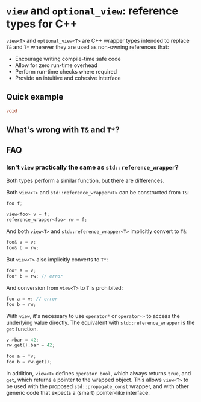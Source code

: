 # `view` and `optional_view`: reference types for C++

`view<T>` and `optional_view<T>` are C++ wrapper types intended to replace `T&` and `T*` wherever they are used as non-owning references that:

* Encourage writing compile-time safe code
* Allow for zero run-time overhead
* Perform run-time checks where required
* Provide an intuitive and cohesive interface

## Quick example

```c++
void 
```

## What's wrong with `T&` and `T*`?



## FAQ

### Isn't `view` practically the same as `std::reference_wrapper`?

Both types perform a similar function, but there are differences.

Both `view<T>` and `std::reference_wrapper<T>` can be constructed from `T&`:

```c++
foo f;

view<foo> v = f;
reference_wrapper<foo> rw = f;
```

And both `view<T>` and `std::reference_wrapper<T>` implicitly convert to `T&`:

```c++
foo& a = v;
foo& b = rw;
```

But `view<T>` also implicitly converts to `T*`:

```c++
foo* a = v;
foo* b = rw; // error
```

And conversion from `view<T>` to `T` is prohibited:

```c++
foo a = v; // error
foo b = rw;
```

With `view`, it's necessary to use `operator*` or `operator->` to access the underlying value directly. The equivalent with `std::reference_wrapper` is the `get` function.

```c++
v->bar = 42;
rw.get().bar = 42;

foo a = *v;
foo b = rw.get();
```

In addition, `view<T>` defines `operator bool`, which always returns `true`, and `get`, which returns a pointer to the wrapped object. This allows `view<T>` to be used with the proposed `std::propagate_const` wrapper, and with other generic code that expects a (smart) pointer-like interface.
